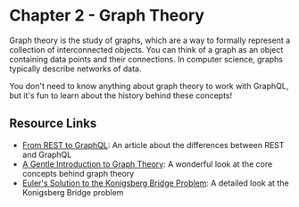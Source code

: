 Chapter 2 - Graph Theory
==================
Graph theory is the study of graphs, which are a way to formally represent a collection of interconnected objects. You can think of a graph as an object containing data points and their connections. In computer science, graphs typically describe networks of data.

You don't need to know anything about graph theory to work with GraphQL, but it's fun to learn about the history behind these concepts!

Resource Links
--------
* [From REST to GraphQL](https://0x2a.sh/from-rest-to-graphql-b4e95e94c26b): An article about the differences between REST and GraphQL
* [A Gentle Introduction to Graph Theory](https://dev.to/vaidehijoshi/a-gentle-introduction-to-graph-theory): A wonderful look at the core concepts behind graph theory
* [Euler's Solution to the Konigsberg Bridge Problem](http://www.maa.org/press/periodicals/convergence/leonard-eulers-solution-to-the-konigsberg-bridge-problem): A detailed look at the Konigsberg Bridge problem